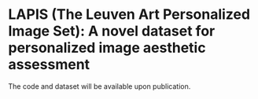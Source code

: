 # LAPIS (The Leuven Art Personalized Image Set): A novel dataset for personalized image aesthetic assessment

The code and dataset will be available upon publication.
